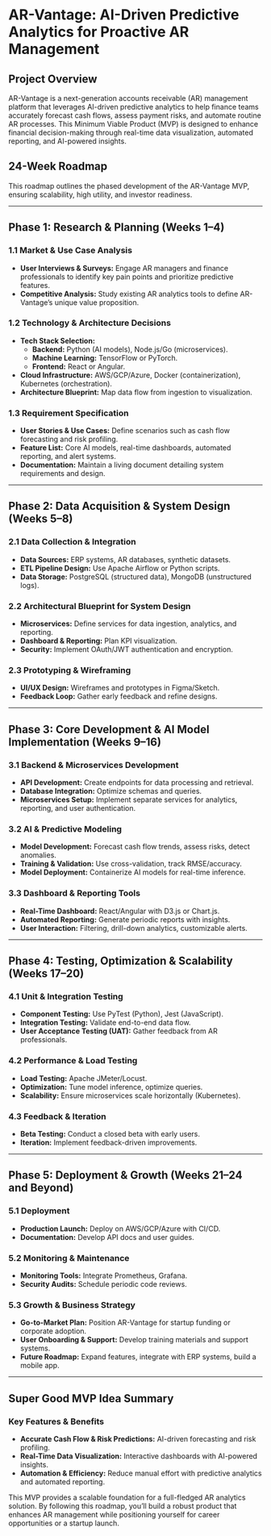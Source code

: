 # AR-Vantage: AI-Driven Predictive Analytics for Proactive AR Management

## Project Overview
AR-Vantage is a next-generation accounts receivable (AR) management platform that leverages AI-driven predictive analytics to help finance teams accurately forecast cash flows, assess payment risks, and automate routine AR processes. This Minimum Viable Product (MVP) is designed to enhance financial decision-making through real-time data visualization, automated reporting, and AI-powered insights.

## 24-Week Roadmap
This roadmap outlines the phased development of the AR-Vantage MVP, ensuring scalability, high utility, and investor readiness.

---
## **Phase 1: Research & Planning (Weeks 1–4)**
### 1.1 Market & Use Case Analysis
- **User Interviews & Surveys:** Engage AR managers and finance professionals to identify key pain points and prioritize predictive features.
- **Competitive Analysis:** Study existing AR analytics tools to define AR-Vantage’s unique value proposition.

### 1.2 Technology & Architecture Decisions
- **Tech Stack Selection:**
  - **Backend:** Python (AI models), Node.js/Go (microservices).
  - **Machine Learning:** TensorFlow or PyTorch.
  - **Frontend:** React or Angular.
- **Cloud Infrastructure:** AWS/GCP/Azure, Docker (containerization), Kubernetes (orchestration).
- **Architecture Blueprint:** Map data flow from ingestion to visualization.

### 1.3 Requirement Specification
- **User Stories & Use Cases:** Define scenarios such as cash flow forecasting and risk profiling.
- **Feature List:** Core AI models, real-time dashboards, automated reporting, and alert systems.
- **Documentation:** Maintain a living document detailing system requirements and design.

---
## **Phase 2: Data Acquisition & System Design (Weeks 5–8)**
### 2.1 Data Collection & Integration
- **Data Sources:** ERP systems, AR databases, synthetic datasets.
- **ETL Pipeline Design:** Use Apache Airflow or Python scripts.
- **Data Storage:** PostgreSQL (structured data), MongoDB (unstructured logs).

### 2.2 Architectural Blueprint for System Design
- **Microservices:** Define services for data ingestion, analytics, and reporting.
- **Dashboard & Reporting:** Plan KPI visualization.
- **Security:** Implement OAuth/JWT authentication and encryption.

### 2.3 Prototyping & Wireframing
- **UI/UX Design:** Wireframes and prototypes in Figma/Sketch.
- **Feedback Loop:** Gather early feedback and refine designs.

---
## **Phase 3: Core Development & AI Model Implementation (Weeks 9–16)**
### 3.1 Backend & Microservices Development
- **API Development:** Create endpoints for data processing and retrieval.
- **Database Integration:** Optimize schemas and queries.
- **Microservices Setup:** Implement separate services for analytics, reporting, and user authentication.

### 3.2 AI & Predictive Modeling
- **Model Development:** Forecast cash flow trends, assess risks, detect anomalies.
- **Training & Validation:** Use cross-validation, track RMSE/accuracy.
- **Model Deployment:** Containerize AI models for real-time inference.

### 3.3 Dashboard & Reporting Tools
- **Real-Time Dashboard:** React/Angular with D3.js or Chart.js.
- **Automated Reporting:** Generate periodic reports with insights.
- **User Interaction:** Filtering, drill-down analytics, customizable alerts.

---
## **Phase 4: Testing, Optimization & Scalability (Weeks 17–20)**
### 4.1 Unit & Integration Testing
- **Component Testing:** Use PyTest (Python), Jest (JavaScript).
- **Integration Testing:** Validate end-to-end data flow.
- **User Acceptance Testing (UAT):** Gather feedback from AR professionals.

### 4.2 Performance & Load Testing
- **Load Testing:** Apache JMeter/Locust.
- **Optimization:** Tune model inference, optimize queries.
- **Scalability:** Ensure microservices scale horizontally (Kubernetes).

### 4.3 Feedback & Iteration
- **Beta Testing:** Conduct a closed beta with early users.
- **Iteration:** Implement feedback-driven improvements.

---
## **Phase 5: Deployment & Growth (Weeks 21–24 and Beyond)**
### 5.1 Deployment
- **Production Launch:** Deploy on AWS/GCP/Azure with CI/CD.
- **Documentation:** Develop API docs and user guides.

### 5.2 Monitoring & Maintenance
- **Monitoring Tools:** Integrate Prometheus, Grafana.
- **Security Audits:** Schedule periodic code reviews.

### 5.3 Growth & Business Strategy
- **Go-to-Market Plan:** Position AR-Vantage for startup funding or corporate adoption.
- **User Onboarding & Support:** Develop training materials and support systems.
- **Future Roadmap:** Expand features, integrate with ERP systems, build a mobile app.

---
## **Super Good MVP Idea Summary**
### **Key Features & Benefits**
- **Accurate Cash Flow & Risk Predictions:** AI-driven forecasting and risk profiling.
- **Real-Time Data Visualization:** Interactive dashboards with AI-powered insights.
- **Automation & Efficiency:** Reduce manual effort with predictive analytics and automated reporting.

This MVP provides a scalable foundation for a full-fledged AR analytics solution. By following this roadmap, you’ll build a robust product that enhances AR management while positioning yourself for career opportunities or a startup launch.

